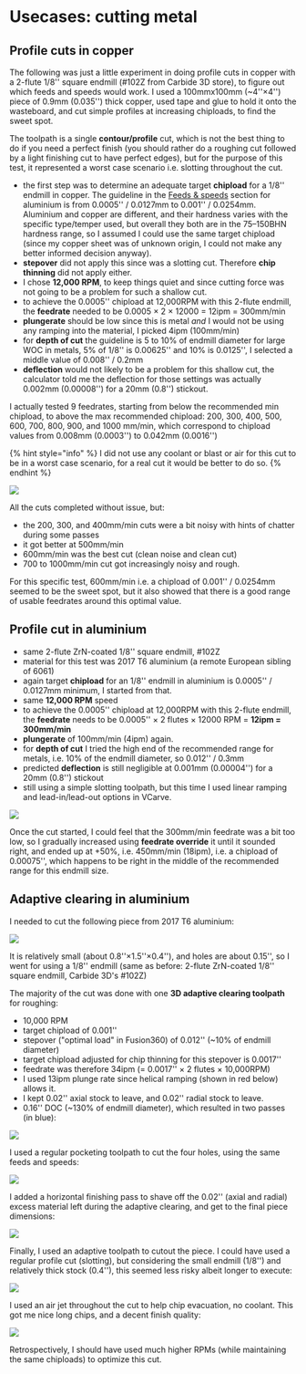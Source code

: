 # Usecases: cutting metal

## Profile cuts in copper

The following was just a little experiment in doing profile cuts in copper with a 2-flute 1/8'' square endmill \(\#102Z from Carbide 3D store\), to figure out which feeds and speeds would work. I used a 100mmx100mm \(~4''×4''\) piece of 0.9mm \(0.035''\) thick copper, used tape and glue to hold it onto the wasteboard, and cut simple profiles at increasing chiploads, to find the sweet spot.

The toolpath is a single **contour/profile** cut, which is not the best thing to do if you need a perfect finish \(you should rather do a roughing cut followed by a light finishing cut to have perfect edges\), but for the purpose of this test, it represented a worst case scenario i.e. slotting throughout the cut.

* the first step was to determine an adequate target **chipload** for a 1/8'' endmill in copper. The guideline in the [Feeds & speeds](shapeoko/feeds-and-speeds-basics.md#shapeoko-chiploads-guideline) section for aluminium is from 0.0005'' / 0.0127mm to 0.001'' / 0.0254mm. Aluminium and copper are different, and their hardness varies with the specific type/temper used, but overall they both are in the 75–150BHN hardness range, so I assumed I could use the same target chipload \(since my copper sheet was of unknown origin, I could not make any better informed decision anyway\).
* **stepover** did not apply this since was a slotting cut. Therefore **chip thinning** did not apply either.
* I chose **12,000 RPM**, to keep things quiet and since cutting force was not going to be a problem for such a shallow cut.
* to achieve the 0.0005'' chipload at 12,000RPM with this 2-flute endmill, the **feedrate** needed to be 0.0005 × 2 × 12000 = 12ipm = 300mm/min
* **plungerate** should be low since this is metal _and_ I would not be using any ramping into the material, I picked 4ipm \(100mm/min\)
* for **depth of cut** the guideline is 5 to 10% of endmill diameter for large WOC in metals, 5% of 1/8'' is 0.00625'' and 10% is 0.0125'', I selected a middle value of 0.008'' / 0.2mm
* **deflection** would not likely to be a problem for this shallow cut, the calculator told me the deflection for those settings was actually 0.002mm \(0.00008''\) for a 20mm \(0.8''\) stickout.

I actually tested 9 feedrates, starting from below the recommended min chipload, to above the max recommended chipload: 200, 300, 400, 500, 600, 700, 800, 900, and 1000 mm/min, which correspond to chipload values from 0.008mm \(0.0003''\) to 0.042mm \(0.0016''\)

{% hint style="info" %}
I did not use any coolant or blast or air for this cut to be in a worst case scenario, for a real cut it would be better to do so.
{% endhint %}

![](.gitbook/assets/shapeoko/cutting_metal_profile_cut_tests_copper.png)

All the cuts completed without issue, but:

* the 200, 300, and 400mm/min cuts were a bit noisy with hints of chatter during some passes
* it got better at 500mm/min
* 600mm/min was the best cut \(clean noise and clean cut\)
* 700 to 1000mm/min cut got increasingly noisy and rough.

For this specific test, 600mm/min i.e. a chipload of 0.001'' / 0.0254mm seemed to be the sweet spot, but it also showed that there is a good range of usable feedrates around this optimal value.

## Profile cut in aluminium

* same 2-flute ZrN-coated 1/8'' square endmill, \#102Z
* material for this test was 2017 T6 aluminium \(a remote European sibling of 6061\)
* again target **chipload** for an 1/8'' endmill in aluminium is 0.0005'' / 0.0127mm minimum, I started from that. 
* same **12,000 RPM** speed
* to achieve the 0.0005'' chipload at 12,000RPM with this 2-flute endmill, the **feedrate** needs to be 0.0005'' × 2 flutes × 12000 RPM = **12ipm = 300mm/min**
* **plungerate** of 100mm/min \(4ipm\) again.
* for **depth of cut** I tried the high end of the recommended range for metals, i.e. 10% of the endmill diameter, so 0.012'' / 0.3mm
* predicted **deflection** is still negligible at 0.001mm \(0.00004''\) for a 20mm \(0.8''\) stickout
* still using a simple slotting toolpath, but this time I used linear ramping and lead-in/lead-out options in VCarve.

![](.gitbook/assets/shapeoko/cutting_metal_profile_cut.png)

Once the cut started, I could feel that the 300mm/min feedrate was a bit too low, so I gradually increased using **feedrate override** it until it sounded right, and ended up at +50%, i.e. 450mm/min \(18ipm\), i.e. a chipload of 0.00075'', which happens to be right in the middle of the recommended range for this endmill size.

## Adaptive clearing in aluminium

I needed to cut the following piece from 2017 T6 aluminium:

![](.gitbook/assets/shapeoko/alu_adaptive_dimensions.png)

It is relatively small \(about 0.8''×1.5''×0.4''\), and holes are about 0.15'', so I went for using a 1/8'' endmill \(same as before: 2-flute ZrN-coated 1/8'' square endmill, Carbide 3D's \#102Z\)

The majority of the cut was done with one **3D adaptive clearing toolpath** for roughing: 

* 10,000 RPM
* target chipload of 0.001''
* stepover \("optimal load" in Fusion360\) of 0.012'' \(~10% of endmill diameter\)
* target chipload adjusted for chip thinning for this stepover is 0.0017''
* feedrate was therefore 34ipm \(= 0.0017'' × 2 flutes × 10,000RPM\)
* I used 13ipm plunge rate since helical ramping \(shown in red below\) allows it. 
* I kept 0.02'' axial stock to leave, and 0.02'' radial stock to leave.
* 0.16'' DOC \(~130% of endmill diameter\), which resulted in two passes \(in blue\):

![](.gitbook/assets/shapeoko/alu_adaptive_clearing.png)

I used a regular pocketing toolpath to cut the four holes, using the same feeds and speeds:

![](.gitbook/assets/shapeoko/alu_holes.png)

I added a horizontal finishing pass to shave off the 0.02'' \(axial and radial\) excess material left during the adaptive clearing, and get to the final piece dimensions:

![](.gitbook/assets/shapeoko/alu_horizonal_finishing.png)

Finally, I used an adaptive toolpath to cutout the piece. I could have used a regular profile cut \(slotting\), but considering the small endmill \(1/8''\) and relatively thick stock \(0.4''\), this seemed less risky albeit longer to execute: 

![](.gitbook/assets/shapeoko/alu_adaptive_profile_cut.png)

I used an air jet throughout the cut to help chip evacuation, no coolant. This got me nice long chips, and a decent finish quality:

![](.gitbook/assets/shapeoko/alu_adaptive_result.jpg)

Retrospectively, I should have used much higher RPMs \(while maintaining the same chiploads\) to optimize this cut.

